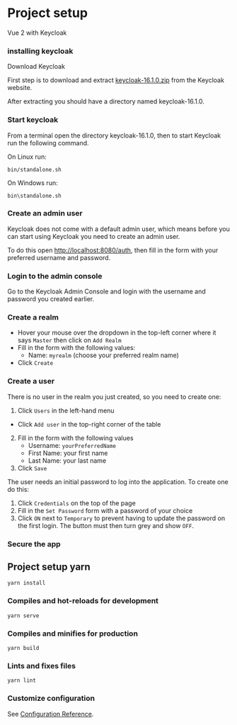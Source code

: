 # Project setup 

Vue 2 with Keycloak

### installing keycloak

Download Keycloak

First step is to download and extract
[keycloak-16.1.0.zip](https://github.com/keycloak/keycloak/releases/download/16.1.0/keycloak-16.1.0.zip) 
from the Keycloak website.

After extracting you should have a directory named keycloak-16.1.0.

### Start keycloak

From a terminal open the directory keycloak-16.1.0, then to start Keycloak run the following command.

On Linux run:
```
bin/standalone.sh
```

On Windows run:
```
bin\standalone.sh
```

### Create an admin user

Keycloak does not come with a default admin user, which means before you can start using Keycloak you need to create an admin user.

To do this open <http://localhost:8080/auth>, then fill in the form with your preferred username and password.

### Login to the admin console
Go to the Keycloak Admin Console and login with the username and password you created earlier.

### Create a realm
* Hover your mouse over the dropdown in the top-left corner where it says ```Master``` 
then click on ```Add Realm```
* Fill in the form with the following values: 
  * Name: ```myrealm``` (choose your preferred realm name)
* Click ```Create```

### Create a user 

There is no user in the realm you just created, so you need to create one: 
1. Click ```Users``` in the left-hand menu
  * Click ```Add user``` in the top-right corner of the table
2. Fill in the form with the following values
    * Username: ````yourPreferredName````
    * First Name: your first name
    * Last Name: your last name
3. Click ```Save```

The user needs an initial password to log into the application. To create one do this: 

1. Click ```Credentials``` on the top of the page
2. Fill in the ```Set Password``` form with a password of your choice
3. Click ```ON``` next to ```Temporary``` to prevent having to update 
the password on the first login. The button must then turn grey and show ```OFF```.

### Secure the app




## Project setup yarn
```
yarn install
```

### Compiles and hot-reloads for development
```
yarn serve
```

### Compiles and minifies for production
```
yarn build
```

### Lints and fixes files
```
yarn lint
```

### Customize configuration
See [Configuration Reference](https://cli.vuejs.org/config/).
